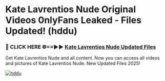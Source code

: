 # Kate Lavrentios Nude Original Videos 0nlyFans Leaked - Files Updated! (hddu)

<h3>🔴 CLICK HERE 🌐==►► <a href="https://tinyurl.com/yrmya6cz" rel="nofollow">Kate Lavrentios Nude Updated Files</a></h3>

Get Kate Lavrentios Nude and all content. Now you can access all videos and pictures of Kate Lavrentios Nude. New Updated Files 2025!

[![hddu](https://i.imgur.com/FMdXYCs.gif)](https://tinyurl.com/yrmya6cz)
